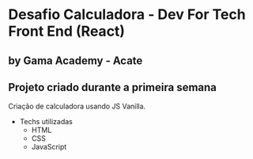 # Desafio Calculadora - Dev For Tech Front End (React)
## by Gama Academy - Acate

## Projeto criado durante a primeira semana
Criação de calculadora usando JS Vanilla.
- Techs utilizadas 
  - HTML
  - CSS
  - JavaScript
